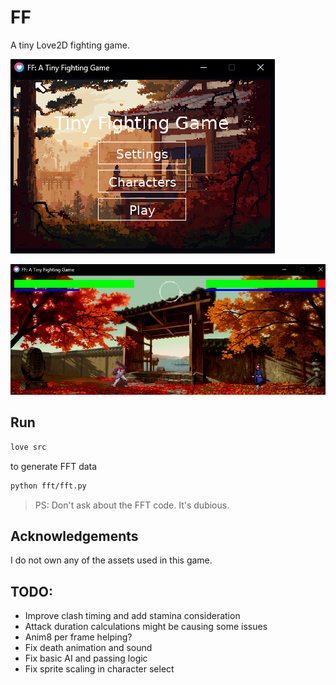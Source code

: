 # FF

A tiny Love2D fighting game.

![alt text](.github/image_menu.png)

![alt text](.github/image_game.png)

## Run

```sh
love src
```

to generate FFT data

```sh
python fft/fft.py
```

> PS: Don't ask about the FFT code. It's dubious.

## Acknowledgements

I do not own any of the assets used in this game.

## TODO:

- Improve clash timing and add stamina consideration
- Attack duration calculations might be causing some issues
- Anim8 per frame helping?
- Fix death animation and sound
- Fix basic AI and passing logic
- Fix sprite scaling in character select
